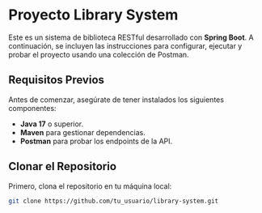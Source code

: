 # Proyecto Library System

Este es un sistema de biblioteca RESTful desarrollado con **Spring Boot**. A continuación, se incluyen las instrucciones para configurar, ejecutar y probar el proyecto usando una colección de Postman.

## Requisitos Previos

Antes de comenzar, asegúrate de tener instalados los siguientes componentes:

- **Java 17** o superior.
- **Maven** para gestionar dependencias.
- **Postman** para probar los endpoints de la API.

## Clonar el Repositorio

Primero, clona el repositorio en tu máquina local:

```bash
git clone https://github.com/tu_usuario/library-system.git
